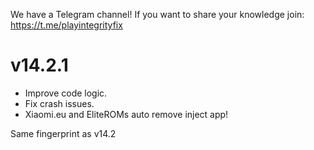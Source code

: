 We have a Telegram channel!
If you want to share your knowledge join:
https://t.me/playintegrityfix

# v14.2.1

- Improve code logic.
- Fix crash issues.
- Xiaomi.eu and EliteROMs auto remove inject app!

Same fingerprint as v14.2
